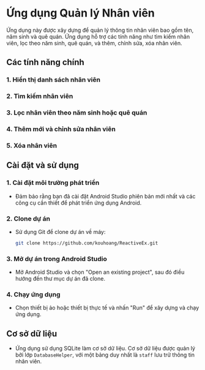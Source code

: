 # Ứng dụng Quản lý Nhân viên

Ứng dụng này được xây dựng để quản lý thông tin nhân viên bao gồm tên, năm sinh và quê quán. Ứng dụng hỗ trợ các tính năng như tìm kiếm nhân viên, lọc theo năm sinh, quê quán, và thêm, chỉnh sửa, xóa nhân viên.

## Các tính năng chính

### 1. Hiển thị danh sách nhân viên

### 2. Tìm kiếm nhân viên

### 3. Lọc nhân viên theo năm sinh hoặc quê quán

### 4. Thêm mới và chỉnh sửa nhân viên

### 5. Xóa nhân viên

## Cài đặt và sử dụng

### 1. Cài đặt môi trường phát triển
- Đảm bảo rằng bạn đã cài đặt Android Studio phiên bản mới nhất và các công cụ cần thiết để phát triển ứng dụng Android.

### 2. Clone dự án
- Sử dụng Git để clone dự án về máy:
    ```bash
    git clone https://github.com/kouhoang/ReactiveEx.git
    ```

### 3. Mở dự án trong Android Studio
- Mở Android Studio và chọn "Open an existing project", sau đó điều hướng đến thư mục dự án đã clone.

### 4. Chạy ứng dụng
- Chọn thiết bị ảo hoặc thiết bị thực tế và nhấn "Run" để xây dựng và chạy ứng dụng.

## Cơ sở dữ liệu

- Ứng dụng sử dụng SQLite làm cơ sở dữ liệu. Cơ sở dữ liệu được quản lý bởi lớp `DatabaseHelper`, với một bảng duy nhất là `staff` lưu trữ thông tin nhân viên.

